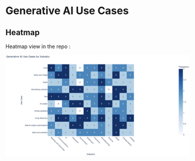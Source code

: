 # Generative AI Use Cases

## Heatmap

Heatmap view in the repo :

![Heatmap](https://github.com/serkan-usta/Generative_AI_Use_Cases/blob/852098fe1bce2fad95146a0702a63c79179f655e/heatmap.png)
